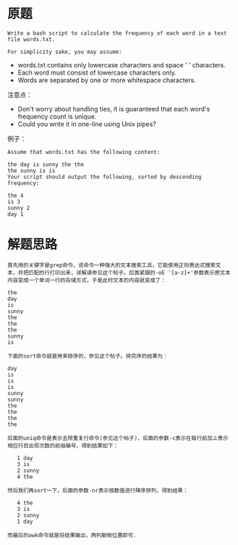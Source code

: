 # 原题

```
Write a bash script to calculate the frequency of each word in a text file words.txt.

For simplicity sake, you may assume:
```
  - words.txt contains only lowercase characters and space ' ' characters.
  - Each word must consist of lowercase characters only.
  - Words are separated by one or more whitespace characters.


注意点：

  - Don't worry about handling ties, it is guaranteed that each word's frequency count is unique.
  - Could you write it in one-line using Unix pipes?

例子：

```
Assume that words.txt has the following content:

the day is sunny the the
the sunny is is
Your script should output the following, sorted by descending frequency:

the 4
is 3
sunny 2
day 1
```

# 解题思路
```
首先用的关键字是grep命令，该命令一种强大的文本搜索工具，它能使用正则表达式搜索文本，并把匹配的行打印出来，详解请参见这个帖子。后面紧跟的-oE '[a-z]+'参数表示原文本内容变成一个单词一行的存储方式，于是此时文本的内容就变成了：

the
day
is
sunny
the
the
the
sunny
is

下面的sort命令就是用来排序的，参见这个帖子。排完序的结果为：

day
is
is
is
sunny
sunny
the
the
the
the

后面的uniq命令是表示去除重复行命令(参见这个帖子)，后面的参数-c表示在每行前加上表示相应行目出现次数的前缀编号，得到结果如下：

   1 day
   3 is
   2 sunny
   4 the

然后我们再sort一下，后面的参数-nr表示按数值进行降序排列，得到结果：

   4 the
   3 is
   2 sunny
   1 day 

而最后的awk命令就是将结果输出，两列颠倒位置即可.
```
